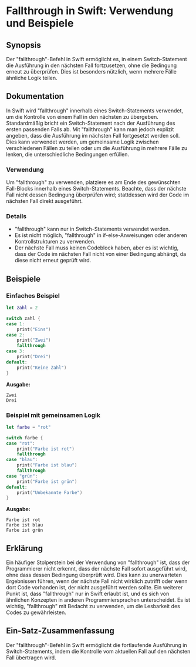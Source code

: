 <!--
Meta Description: # Fallthrough in Swift: Verwendung und Beispiele ## Synopsis Der "fallthrough"-Befehl in Swift ermöglicht es, in einem Switch-Statement die Ausführung...
Meta Keywords: fallthrough, ist, der, fall, die
-->

# Fallthrough in Swift: Verwendung und Beispiele

## Synopsis
Der "fallthrough"-Befehl in Swift ermöglicht es, in einem Switch-Statement die Ausführung in den nächsten Fall fortzusetzen, ohne die Bedingung erneut zu überprüfen. Dies ist besonders nützlich, wenn mehrere Fälle ähnliche Logik teilen.

## Dokumentation
In Swift wird "fallthrough" innerhalb eines Switch-Statements verwendet, um die Kontrolle von einem Fall in den nächsten zu übergeben. Standardmäßig bricht ein Switch-Statement nach der Ausführung des ersten passenden Falls ab. Mit "fallthrough" kann man jedoch explizit angeben, dass die Ausführung im nächsten Fall fortgesetzt werden soll. Dies kann verwendet werden, um gemeinsame Logik zwischen verschiedenen Fällen zu teilen oder um die Ausführung in mehrere Fälle zu lenken, die unterschiedliche Bedingungen erfüllen.

### Verwendung
Um "fallthrough" zu verwenden, platziere es am Ende des gewünschten Fall-Blocks innerhalb eines Switch-Statements. Beachte, dass der nächste Fall nicht dessen Bedingung überprüfen wird; stattdessen wird der Code im nächsten Fall direkt ausgeführt.

### Details
- "fallthrough" kann nur in Switch-Statements verwendet werden.
- Es ist nicht möglich, "fallthrough" in if-else-Anweisungen oder anderen Kontrollstrukturen zu verwenden.
- Der nächste Fall muss keinen Codeblock haben, aber es ist wichtig, dass der Code im nächsten Fall nicht von einer Bedingung abhängt, da diese nicht erneut geprüft wird.

## Beispiele

### Einfaches Beispiel
```swift
let zahl = 2

switch zahl {
case 1:
    print("Eins")
case 2:
    print("Zwei")
    fallthrough
case 3:
    print("Drei")
default:
    print("Keine Zahl")
}
```
**Ausgabe:**
```
Zwei
Drei
```

### Beispiel mit gemeinsamen Logik
```swift
let farbe = "rot"

switch farbe {
case "rot":
    print("Farbe ist rot")
    fallthrough
case "blau":
    print("Farbe ist blau")
    fallthrough
case "grün":
    print("Farbe ist grün")
default:
    print("Unbekannte Farbe")
}
```
**Ausgabe:**
```
Farbe ist rot
Farbe ist blau
Farbe ist grün
```

## Erklärung
Ein häufiger Stolperstein bei der Verwendung von "fallthrough" ist, dass der Programmierer nicht erkennt, dass der nächste Fall sofort ausgeführt wird, ohne dass dessen Bedingung überprüft wird. Dies kann zu unerwarteten Ergebnissen führen, wenn der nächste Fall nicht wirklich zutrifft oder wenn dort Code vorhanden ist, der nicht ausgeführt werden sollte. Ein weiterer Punkt ist, dass "fallthrough" nur in Swift erlaubt ist, und es sich von ähnlichen Konzepten in anderen Programmiersprachen unterscheidet. Es ist wichtig, "fallthrough" mit Bedacht zu verwenden, um die Lesbarkeit des Codes zu gewährleisten.

## Ein-Satz-Zusammenfassung
Der "fallthrough"-Befehl in Swift ermöglicht die fortlaufende Ausführung in Switch-Statements, indem die Kontrolle vom aktuellen Fall auf den nächsten Fall übertragen wird.